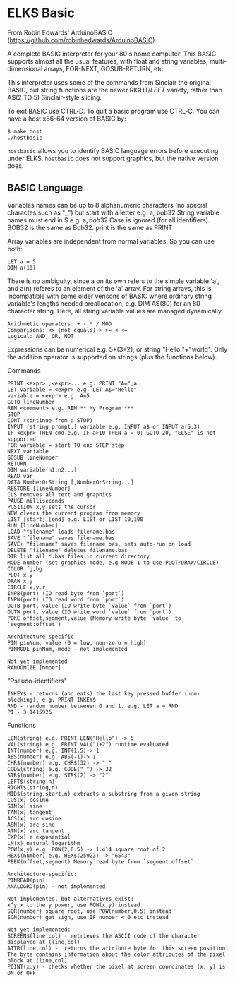 ELKS Basic
==========
From Robin Edwards' ArduinoBASIC (https://github.com/robinhedwards/ArduinoBASIC).

A complete BASIC interpreter for your 80's home computer! This BASIC supports almost all the usual features, with float and string variables, multi-dimensional arrays, FOR-NEXT, GOSUB-RETURN, etc.

This interpreter uses some of the commands from Sinclair the original BASIC, but string functions are the newer RIGHT$/LEFT$ variety, rather than A$(2 TO 5) Sinclair-style slicing.

To exit BASIC use CTRL-D. To quit a basic program use CTRL-C. You can have a host x86-64 version of BASIC by:
```
$ make host
./hostbasic
```
`hostbasic` allows you to identify BASIC language errors before executing under ELKS. `hostbasic` does not support graphics, but the native version does.

BASIC Language
--------------
Variables names can be up to 8 alphanumeric characters (no special charactes such as "_") but start with a letter e.g. a, bob32
String variable names must end in $ e.g. a$, bob32$
Case is ignored (for all identifiers). BOB32 is the same as Bob32. print is the same as PRINT

Array variables are independent from normal variables. So you can use both:
```
LET a = 5
DIM a(10)
```
There is no ambiguity, since a on its own refers to the simple variable 'a', and a(n) referes to an element of the 'a' array. For string arrays, this is incompatible with some older verisons of BASIC where ordinary string variable's lengths needed preallocation, e.g. DIM A$(80) for an 80 character string. Here, all string variable values are managed dynamically.

```
Arithmetic operators: + - * / MOD
Comparisons: <> (not equals) > >= < <=
Logical: AND, OR, NOT
```

Expressions can be numerical e.g. 5*(3+2), or string "Hello "+"world".
Only the addition operator is supported on strings (plus the functions below).

Commands
```
PRINT <expr>;,<expr>... e.g. PRINT "A=";a
LET variable = <expr> e.g. LET A$="Hello"
variable = <expr> e.g. A=5
GOTO lineNumber
REM <comment> e.g. REM ** My Program ***
STOP
CONT (continue from a STOP)
INPUT [string prompt,] variable e.g. INPUT a$ or INPUT a(5,3)
IF <expr> THEN cmd e.g. IF a>10 THEN a = 0: GOTO 20, "ELSE" is not supported
FOR variable = start TO end STEP step
NEXT variable
GOSUB lineNumber
RETURN
DIM variable(n1,n2...)
READ var
DATA NumberOrString [,NumberOrString...]
RESTORE [lineNumber]
CLS removes all text and graphics
PAUSE milliseconds
POSITION x,y sets the cursor
NEW clears the current program from memory
LIST [start],[end] e.g. LIST or LIST 10,100
RUN [lineNumber]
LOAD "filename" loads filename.bas
SAVE "filename" saves filename.bas
SAVE+ "filename" saves filename.bas, sets auto-run on load
DELETE "filename" deletes filename.bas
DIR list all *.bas files in current directory
MODE number (set graphics mode, e.g MODE 1 to use PLOT/DRAW/CIRCLE)
COLOR fg,bg
PLOT x,y
DRAW x,y
CIRCLE x,y,r
INPB(port) (IO read byte from `port`)
INPW(port) (IO read word from `port`)
OUTB port, value (IO write byte `value` from `port`)
OUTW port, value (IO write word `value` from `port`)
POKE offset,segment,value (Memory write byte `value` to `segment:offset`)

Architecture-specific
PIN pinNum, value (0 = low, non-zero = high)
PINMODE pinNum, mode - not implemented

Not yet implemented
RANDOMIZE [nmber]
```

"Pseudo-identifiers"
```
INKEY$ - returns (and eats) the last key pressed buffer (non-blocking). e.g. PRINT INKEY$
RND - random number betweeen 0 and 1. e.g. LET a = RND
PI - 3.1415926
```

Functions
```
LEN(string) e.g. PRINT LEN("Hello") -> 5
VAL(string) e.g. PRINT VAL("1+2") runtime evaluated
INT(number) e.g. INT(1.5)-> 1
ABS(number) e.g. ABS(-1)-> 1
CHR$(number) e.g. CHR$(32) -> " "
CODE(string) e.g. CODE(" ") -> 32
STR$(number) e.g. STR$(2) -> "2"
LEFT$(string,n)
RIGHT$(string,n)
MID$(string,start,n) extracts a substring from a given string
COS(x) cosine
SIN(x) sine
TAN(x) tangent
ACS(x) arc cosine
ASN(x) arc sine
ATN(x) arc tangent
EXP(x) e exponential
LN(x) natural logarithm
POW(x,y) e.g. POW(2,0.5) -> 1.414 square root of 2
HEX$(number) e.g. HEX$(25923) -> "6543"
PEEK(offset,segment) Memory read byte from `segment:offset`

Architecture-specific:
PINREAD(pin)
ANALOGRD(pin) - not implemented

Not implemented, but alternatives exist:
x^y x to the y power, use POW(x,y) instead
SQR(number) square root, use POW(number,0.5) instead
SGN(number) get sign, use IF number < 0 etc instead

Not yet implemented:
SCREEN$(line,col) - retrieves the ASCII code of the character displayed at (line,col)
ATTR(line,col) -  returns the attribute byte for this screen position. The byte contains information about the color attributes of the pixel block at (line,col)
POINT(x,y) - checks whether the pixel at screen coordinates (x, y) is ON or OFF
```
